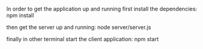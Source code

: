 In order to get the application up and running first install the dependencies:
npm install

then get the server up and running:
node server/server.js

finally in other terminal start the client application:
npm start
